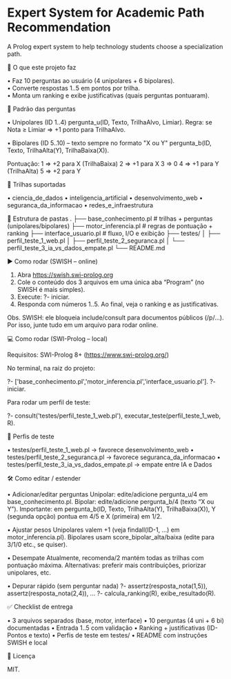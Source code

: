 # Expert System for Academic Path Recommendation

A Prolog expert system to help technology students choose a specialization path.

📌 O que este projeto faz

• Faz 10 perguntas ao usuário (4 unipolares + 6 bipolares).  
• Converte respostas 1..5 em pontos por trilha.  
• Monta um ranking e exibe justificativas (quais perguntas pontuaram).

🧠 Padrão das perguntas

• Unipolares (ID 1..4)
  pergunta_u(ID, Texto, TrilhaAlvo, Limiar).
  Regra: se Nota ≥ Limiar ⇒ +1 ponto para TrilhaAlvo.

• Bipolares (ID 5..10) – texto sempre no formato "X ou Y"
  pergunta_b(ID, Texto, TrilhaAlta(Y), TrilhaBaixa(X)).

Pontuação:
1 ⇒ +2 para X (TrilhaBaixa)
2 ⇒ +1 para X
3 ⇒ 0
4 ⇒ +1 para Y (TrilhaAlta)
5 ⇒ +2 para Y

🎯 Trilhas suportadas

• ciencia_de_dados
• inteligencia_artificial
• desenvolvimento_web
• seguranca_da_informacao
• redes_e_infraestrutura

📁 Estrutura de pastas
.
├── base_conhecimento.pl          # trilhas + perguntas (unipolares/bipolares)
├── motor_inferencia.pl           # regras de pontuação + ranking
├── interface_usuario.pl          # fluxo, I/O e exibição
├── testes/
│   ├── perfil_teste_1_web.pl
│   ├── perfil_teste_2_seguranca.pl
│   └── perfil_teste_3_ia_vs_dados_empate.pl
└── README.md

▶️ Como rodar (SWISH – online)

1. Abra https://swish.swi-prolog.org
2. Cole o conteúdo dos 3 arquivos em uma única aba “Program” (no SWISH é mais simples).
3. Execute: ?- iniciar.
4. Responda com números 1..5. Ao final, veja o ranking e as justificativas.

Obs. SWISH: ele bloqueia include/consult para documentos públicos (/p/...). Por isso, junte tudo em um arquivo para rodar online.

💻 Como rodar (SWI-Prolog – local)

Requisitos: SWI-Prolog 8+ (https://www.swi-prolog.org/)

No terminal, na raiz do projeto:

?- ['base_conhecimento.pl','motor_inferencia.pl','interface_usuario.pl'].
?- iniciar.

Para rodar um perfil de teste:

?- consult('testes/perfil_teste_1_web.pl'),
   executar_teste(perfil_teste_1_web, R).

🧪 Perfis de teste

• testes/perfil_teste_1_web.pl → favorece desenvolvimento_web
• testes/perfil_teste_2_seguranca.pl → favorece seguranca_da_informacao
• testes/perfil_teste_3_ia_vs_dados_empate.pl → empate entre IA e Dados

🛠️ Como editar / estender

• Adicionar/editar perguntas
    Unipolar: edite/adicione pergunta_u/4 em base_conhecimento.pl.
    Bipolar: edite/adicione pergunta_b/4 (texto “X ou Y”).
      Importante: em pergunta_b(ID, Texto, TrilhaAlta(Y), TrilhaBaixa(X)),
      Y (segunda opção) pontua em 4/5 e X (primeira) em 1/2.

• Ajustar pesos
  Unipolares valem +1 (veja findall(ID-1, ...) em motor_inferencia.pl).
  Bipolares usam score_bipolar_alta/baixa (edite para 3/1/0 etc., se quiser).
  
• Desempate
  Atualmente, recomenda/2 mantém todas as trilhas com pontuação máxima.
  Alternativas: preferir mais contribuições, priorizar unipolares, etc.

• Depurar rápido (sem perguntar nada)
  ?- assertz(resposta_nota(1,5)), assertz(resposta_nota(2,4)), ...
  ?- calcula_ranking(R), exibe_resultado(R).

✅ Checklist de entrega

• 3 arquivos separados (base, motor, interface)
• 10 perguntas (4 uni + 6 bi) documentadas
• Entrada 1..5 com validação
• Ranking + justificativas (ID-Pontos e texto)
• Perfis de teste em testes/
• README com instruções SWISH e local

📄 Licença

MIT.
